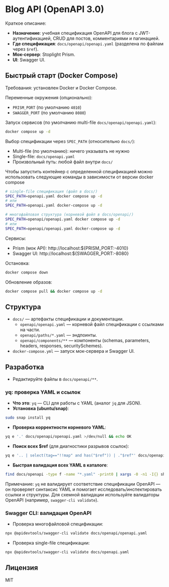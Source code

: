 # Blog API (OpenAPI 3.0)

Краткое описание:
- **Назначение**: учебная спецификация OpenAPI для блога с JWT-аутентификацией, CRUD для постов, комментариями и пагинацией.
- **Где спецификация**: `docs/openapi/openapi.yaml` (разделена по файлам через `$ref`).
- **Мок-сервер**: Stoplight Prism.
- **UI**: Swagger UI.

## Быстрый старт (Docker Compose)

Требования: установлен Docker и Docker Compose.

Переменные окружения (опционально):
- `PRISM_PORT` (по умолчанию `4010`)
- `SWAGGER_PORT` (по умолчанию `8080`)

Запуск сервисов (по умолчанию multi-file `docs/openapi/openapi.yaml`):
```bash
docker compose up -d
```

Выбор спецификации через `SPEC_PATH` (относительно `docs/`):
- Multi-file (по умолчанию): ничего указывать не нужно
- Single-file: `docs/openapi.yaml`
- Произвольный путь: любой файл внутри `docs/`

Чтобы запустить контейнер с определенной спецификацией можно использовать
следующие команды в зависимости от версии docker compose
```bash
# single-file спецификация (файл в docs/)
SPEC_PATH=openapi.yaml docker compose up -d
# или
SPEC_PATH=openapi.yaml docker-compose up -d

# многофайловая структура (корневой файл в docs/openapi/)
SPEC_PATH=openapi/openapi.yaml docker compose up -d
# или
SPEC_PATH=openapi/openapi.yaml docker-compose up -d
```




Сервисы:
- Prism (мок API): http://localhost:${PRISM_PORT:-4010}
- Swagger UI: http://localhost:${SWAGGER_PORT:-8080}

Остановка:
```bash
docker compose down
```

Обновление образов:
```bash
docker compose pull && docker compose up -d
```

## Структура
- `docs/` — артефакты спецификации и документации.
  - `openapi/openapi.yaml` — корневой файл спецификации с ссылками на части.
  - `openapi/paths/*.yaml` — эндпоинты.
  - `openapi/components/**` — компоненты (schemas, parameters, headers, responses, securitySchemes).
- `docker-compose.yml` — запуск мок-сервера и Swagger UI.

## Разработка
- Редактируйте файлы в `docs/openapi/**`.

### yq: проверка YAML и ссылок
- **Что это**: `yq` — CLI для работы с YAML (аналог `jq` для JSON).
- **Установка (ubuntu/snap)**:
```bash
sudo snap install yq
```
- **Проверка корректности корневого YAML**:
```bash
yq e '.' docs/openapi/openapi.yaml >/dev/null && echo OK
```
- **Поиск всех $ref** (для диагностики разрывов ссылок):
```bash
yq e '.. | select(tag=="!!map" and has("$ref")) | ."$ref"' docs/openapi/openapi.yaml
```
- **Быстрая валидация всех YAML в каталоге**:
```bash
find docs/openapi -type f -name "*.yaml" -print0 | xargs -0 -n1 -I{} sh -c 'yq e "." "{}" >/dev/null || echo "YAML ERROR: {}"'
```

Примечание: `yq` не валидирует соответствие спецификации OpenAPI — он проверяет синтаксис YAML и помогает исследовать/инспектировать ссылки и структуры. Для схемной валидации используйте валидаторы OpenAPI (например, `swagger-cli validate`).

### Swagger CLI: валидация OpenAPI
- Проверка многофайловой спецификации:
```bash
npx @apidevtools/swagger-cli validate docs/openapi/openapi.yaml
```
- Проверка single-file спецификации:
```bash
npx @apidevtools/swagger-cli validate docs/openapi.yaml
```

## Лицензия
MIT 